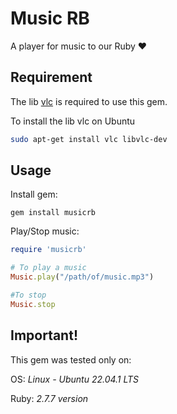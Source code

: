 # Music RB
A player for music to our Ruby ❤️

## Requirement
The lib [vlc](https://www.videolan.org/) is required to use this gem.

To install the lib vlc on Ubuntu
```sh
sudo apt-get install vlc libvlc-dev
```

## Usage
Install gem:
```
gem install musicrb
```

Play/Stop music:
```ruby
require 'musicrb'

# To play a music
Music.play("/path/of/music.mp3")

#To stop
Music.stop
```

## Important!

This gem was tested only on:

OS: *Linux - Ubuntu 22.04.1 LTS*

Ruby: *2.7.7 version*
